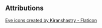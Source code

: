 ## Attributions

<a href="https://www.flaticon.com/free-icons/eye" title="eye icons">Eye icons created by Kiranshastry - Flaticon</a>
